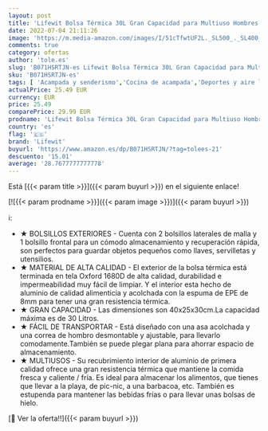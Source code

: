 ```yaml
---
layout: post
title: 'Lifewit Bolsa Térmica 30L Gran Capacidad para Multiuso Hombres Mujeres Niños Bebé Bolso Térmico para Picnic Camping Fiesta Excursión Playa Refrescos 40x25x30cm Gris'
date: 2022-07-04 21:11:26
image: 'https://m.media-amazon.com/images/I/51cTfwtUF2L._SL500_._SL400_.jpg'
comments: true
category: ofertas
author: 'tole.es'
slug: 'B071HSRTJN-es Lifewit Bolsa Térmica 30L Gran Capacidad para Multiuso...'
sku: 'B071HSRTJN-es'
tags: [ 'Acampada y senderismo','Cocina de acampada','Deportes y aire libre','Neveras de acampada','Ropa y equipamiento para ocio al aire libre','bebé','lifewit','🇪🇸', ]
actualPrice: 25.49 EUR
currency: EUR
price: 25.49
comparePrice: 29.99 EUR
prodname: 'Lifewit Bolsa Térmica 30L Gran Capacidad para Multiuso Hombres Mujeres Niños Bebé Bolso Térmico para Picnic Camping Fiesta Excursión Playa Refrescos 40x25x30cm Gris'
country: 'es'
flag: '🇪🇸'
brand: 'Lifewit'
buyurl: 'https://www.amazon.es/dp/B071HSRTJN/?tag=tolees-21'
descuento: '15.01'
average: '28.7677777777778'
---
```


Está [{{< param title >}}]({{< param buyurl >}}) en el siguiente enlace!

[![{{< param prodname >}}]({{< param image >}})]({{< param buyurl >}})

ℹ️:

- ★ BOLSILLOS EXTERIORES - Cuenta con 2 bolsillos laterales de malla y 1 bolsillo frontal para un cómodo almacenamiento y recuperación rápida, son perfectos para guardar objetos pequeños como llaves, servilletas y utensilios.
- ★ MATERIAL DE ALTA CALIDAD - El exterior de la bolsa térmica está terminada en tela Oxford 1680D de alta calidad, durabilidad e impermeabilidad muy fácil de limpiar. Y el interior esta hecho de aluminio de calidad alimenticia y acolchada con la espuma de EPE de 8mm para tener una gran resistencia térmica.
- ★ GRAN CAPACIDAD - Las dimensiones son 40x25x30cm.La capacidad máxima es de 30 Litros.
- ★ FÁCIL DE TRANSPORTAR - Está diseñado con una asa acolchada y una correa de hombro desmontable y ajustable, para llevarlo comodamente.También se puede plegar plana para ahorrar espacio de almacenamiento.
- ★ MULTIUSOS - Su recubrimiento interior de aluminio de primera calidad ofrece una gran resistencia térmica que mantiene la comida fresca y caliente / fría. Es ideal para almacenar los alimentos, que tienes que llevar a la playa, de pic-nic, a una barbacoa, etc. También es estupenda para mantener las bebidas frías o para llevar unas bolsas de hielo.

[🛒 Ver la oferta!!]({{< param buyurl >}})
